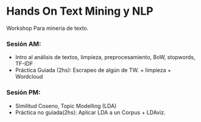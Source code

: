 
<!-- README.md is generated from README.Rmd. Please edit that file -->

# Hands On Text Mining y NLP

<!-- badges: start -->

<!-- badges: end -->

Workshop Para mineria de texto.

### Sesión AM:

  - Intro al análisis de textos, limpieza, preprocesamiento, BoW,
    stopwords, TF-IDF
  - Práctica Guiada (2hs): Escrapeo de algún de TW. + limpieza +
    Wordcloud

### Sesión PM:

  - Similitud Coseno, Topic Modelling (LDA)
  - Práctica no guiada(2hs): Aplicar LDA a un Corpus + LDAviz.
